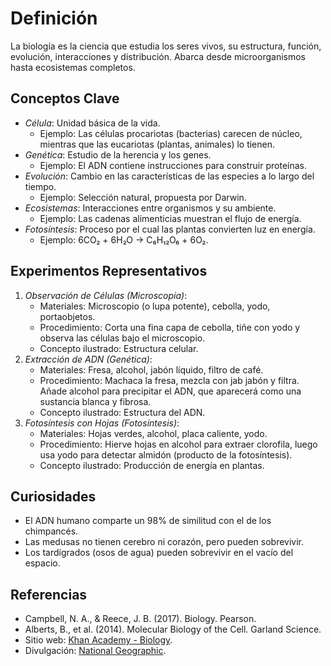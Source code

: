 # Definición

La biología es la ciencia que estudia los seres vivos, su estructura, función, evolución, interacciones y distribución. Abarca desde microorganismos hasta ecosistemas completos.

## Conceptos Clave

- *Célula*: Unidad básica de la vida.
  - Ejemplo: Las células procariotas (bacterias) carecen de núcleo, mientras que las eucariotas (plantas, animales) lo tienen.
- *Genética*: Estudio de la herencia y los genes.
  - Ejemplo: El ADN contiene instrucciones para construir proteínas.
- *Evolución*: Cambio en las características de las especies a lo largo del tiempo.
  - Ejemplo: Selección natural, propuesta por Darwin.
- *Ecosistemas*: Interacciones entre organismos y su ambiente.
  - Ejemplo: Las cadenas alimenticias muestran el flujo de energía.
- *Fotosíntesis*: Proceso por el cual las plantas convierten luz en energía.
  - Ejemplo: 6CO₂ + 6H₂O → C₆H₁₂O₆ + 6O₂.

## Experimentos Representativos

1. *Observación de Células (Microscopía)*:
   - Materiales: Microscopio (o lupa potente), cebolla, yodo, portaobjetos.
   - Procedimiento: Corta una fina capa de cebolla, tiñe con yodo y observa las células bajo el microscopio.
   - Concepto ilustrado: Estructura celular.
2. *Extracción de ADN (Genética)*:
   - Materiales: Fresa, alcohol, jabón líquido, filtro de café.
   - Procedimiento: Machaca la fresa, mezcla con jab   jabón y filtra. Añade alcohol para precipitar el ADN, que aparecerá como una sustancia blanca y fibrosa.
   - Concepto ilustrado: Estructura del ADN.
3. *Fotosíntesis con Hojas (Fotosíntesis)*:
   - Materiales: Hojas verdes, alcohol, placa caliente, yodo.
   - Procedimiento: Hierve hojas en alcohol para extraer clorofila, luego usa yodo para detectar almidón (producto de la fotosíntesis).
   - Concepto ilustrado: Producción de energía en plantas.

## Curiosidades

- El ADN humano comparte un 98% de similitud con el de los chimpancés.
- Las medusas no tienen cerebro ni corazón, pero pueden sobrevivir.
- Los tardígrados (osos de agua) pueden sobrevivir en el vacío del espacio.

## Referencias

- Campbell, N. A., & Reece, J. B. (2017). Biology. Pearson.
- Alberts, B., et al. (2014). Molecular Biology of the Cell. Garland Science.
- Sitio web: [Khan Academy - Biology](https://www.khanacademy.org/science/biology).
- Divulgación: [National Geographic](https://www.nationalgeographic.com/science/).
